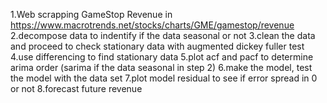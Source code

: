 1.Web scrapping GameStop Revenue in https://www.macrotrends.net/stocks/charts/GME/gamestop/revenue
2.decompose data to indentify if the data seasonal or not
3.clean the data and proceed to check stationary data with augmented dickey fuller test
4.use differencing to find stationary data
5.plot acf and pacf to determine arima order (sarima if the data seasonal in step 2)
6.make the model, test the model with the data set
7.plot model residual to see if error spread in 0 or not
8.forecast future revenue
